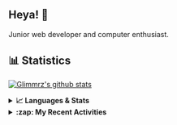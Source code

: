 ## Heya! 👋

Junior web developer and computer enthusiast.

## 📊 Statistics

[![Glimmrz's github stats](https://github-readme-stats.vercel.app/api?username=glimmrz&theme=dark&count_private=true)](https://github.com/anuraghazra/github-readme-stats)

<details>
  <summary><strong>📈 Languages & Stats</strong></summary>
  <img src="https://github-readme-stats.vercel.app/api?username=bunningss&show_icons=true&theme=dark&hide_border=true"
       alt="Tayef's GitHub stats" />
  <img src="https://github-readme-stats.vercel.app/api/top-langs/?username=bunningss&show_icons=true&theme=dark&hide_border=true&layout=compact&langs_count=10"
       alt="Tayef's Top GitHub Languages" />
</details>

<details>
<summary><strong> :zap: My Recent Activities </strong></summary>

<!-- ACTIVITY-LIST:START -->
- [glimmrz pushed to main in glimmrz/profee__clone](https://github.com/glimmrz/profee__clone/compare/0b4cd33b90...1fb82ebbec)
- [glimmrz pushed to main in glimmrz/profee__clone](https://github.com/glimmrz/profee__clone/compare/438f24e52d...0b4cd33b90)
- [glimmrz pushed to main in glimmrz/profee__clone](https://github.com/glimmrz/profee__clone/compare/c938698e66...438f24e52d)
- [glimmrz pushed to main in glimmrz/profee__clone](https://github.com/glimmrz/profee__clone/compare/31454c3595...c938698e66)
- [glimmrz pushed to main in glimmrz/profee__clone](https://github.com/glimmrz/profee__clone/compare/28d8e0c940...31454c3595)
<!-- ACTIVITY-LIST:END -->

</details>
